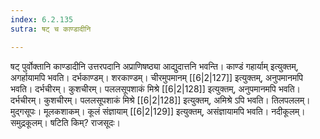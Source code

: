 ```yaml
---
index: 6.2.135
sutra: षट् च काण्डादीनि

---
```

षट् पुर्वोक्तानि काण्डादीनि उत्तरपदानि अप्राणिषष्ठ्या आद्युदात्तनि भवन्ति। काण्डं गहार्याम् इत्युक्तम्, अगर्हायामपि भवति। दर्भकाण्डम्। शरकाण्डम्। चीरमुपमानम् [[6|2|127]] इत्युक्तम्, अनुपमानमपि भवति। दर्भचीरम्। कुशचीरम्। पललसूपशाकं मिश्रे [[6|2|128]] इत्युक्तम्, अनुपमानमपि भवति। दर्भचीरम्। कुशचीरम्। पललसूपशाकं मिश्रे [[6|2|128]] इत्युक्तम्, अमिश्रे ऽपि भवति। तिलपललम्। मुद्गसूपः। मूलकशाकम्। कूलं संज्ञायाम् [[6|2|129]] इत्युक्तम्, असंज्ञायामपि भवति। नदीकूलम्। समुद्रकूलम्। षटिति किम्? राजसूदः।